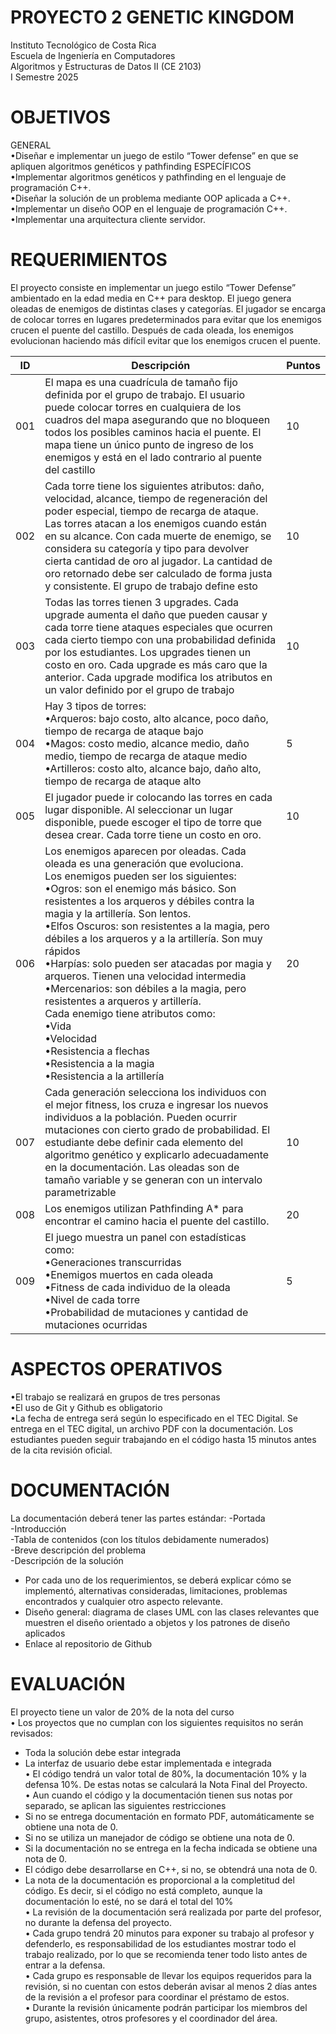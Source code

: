 # PROYECTO 2 GENETIC KINGDOM
Instituto Tecnológico de Costa Rica<br>
Escuela de Ingeniería en Computadores<br>
Algoritmos y Estructuras de Datos II (CE 2103)<br>
I Semestre 2025<br>
# OBJETIVOS
GENERAL<br>
•Diseñar e implementar un juego de estilo “Tower defense” en que se apliquen algoritmos genéticos y pathfinding
ESPECÍFICOS<br>
•Implementar algoritmos genéticos y pathfinding en el lenguaje de programación C++.<br>
•Diseñar la solución de un problema mediante OOP aplicada a C++.<br>
•Implementar un diseño OOP en el lenguaje de programación C++.<br>
•Implementar una arquitectura cliente servidor.<br>

# REQUERIMIENTOS
El proyecto consiste en implementar un juego estilo “Tower Defense” ambientado en la edad media en C++ para desktop. El juego genera oleadas de enemigos de distintas clases y categorías. El jugador se encarga de colocar torres en lugares predeterminados para evitar que los enemigos crucen el puente del castillo. Después de cada oleada, los enemigos evolucionan haciendo más difícil evitar que los enemigos crucen el puente. <br>


| ID | Descripción | Puntos |
|-----------|-----------|-----------|
| 001   | El mapa es una cuadrícula de tamaño fijo definida por el grupo de trabajo. El usuario puede colocar torres en cualquiera de los cuadros del mapa asegurando que no bloqueen todos los posibles caminos hacia el puente. El mapa tiene un único punto de ingreso de los enemigos y está en el lado contrario al puente del castillo     | 10    |
| 002    | Cada torre tiene los siguientes atributos: daño, velocidad, alcance, tiempo de regeneración del poder especial, tiempo de recarga de ataque. Las torres atacan a los enemigos cuando están en su alcance. Con cada muerte de enemigo, se considera su categoría y tipo para devolver cierta cantidad de oro al jugador. La cantidad de oro retornado debe ser calculado de forma justa y consistente. El grupo de trabajo define esto    | 10    |
| 003    | Todas las torres tienen 3 upgrades. Cada upgrade aumenta el daño que pueden causar y cada torre tiene ataques especiales que ocurren cada cierto tiempo con una probabilidad definida por los estudiantes. Los upgrades tienen un costo en oro. Cada upgrade es más caro que la anterior. Cada upgrade modifica los atributos en un valor definido por el grupo de trabajo    | 10    |
| 004   | Hay 3 tipos de torres:<br>•Arqueros: bajo costo, alto alcance, poco daño, tiempo de recarga de ataque bajo <br> •Magos: costo medio, alcance medio, daño medio, tiempo de recarga de ataque medio <br> •Artilleros: costo alto, alcance bajo, daño alto, tiempo de recarga de ataque alto <br>     | 5     |
| 005    | El jugador puede ir colocando las torres en cada lugar disponible. Al seleccionar un lugar disponible, puede escoger el tipo de torre que desea crear. Cada torre tiene un costo en oro.    | 10    |
| 006    | Los enemigos aparecen por oleadas. Cada oleada es una generación que evoluciona.<br>Los enemigos pueden ser los siguientes:<br> •Ogros: son el enemigo más básico. Son resistentes a los arqueros y débiles contra la magia y la artillería. Son lentos.<br> •Elfos Oscuros: son resistentes a la magia, pero débiles a los arqueros y a la artillería. Son muy rápidos<br> •Harpías: solo pueden ser atacadas por magia y arqueros. Tienen una velocidad intermedia<br> •Mercenarios: son débiles a la magia, pero resistentes a arqueros y artillería.<br> Cada enemigo tiene atributos como:<br> •Vida<br> •Velocidad<br> •Resistencia a flechas<br> •Resistencia a la magia<br> •Resistencia a la artillería   | 20    |
| 007    | Cada generación selecciona los individuos con el mejor fitness, los cruza e ingresar los nuevos individuos a la población. Pueden ocurrir mutaciones con cierto grado de probabilidad. El estudiante debe definir cada elemento del algoritmo genético y explicarlo adecuadamente en la documentación. Las oleadas son de tamaño variable y se generan con un intervalo parametrizable    | 10    |
| 008    | Los enemigos utilizan Pathfinding A* para encontrar el camino hacia el puente del castillo.    | 20    |
| 009    | El juego muestra un panel con estadísticas como:<br> •Generaciones transcurridas <br> •Enemigos muertos en cada oleada<br> •Fitness de cada individuo de la oleada<br> •Nivel de cada torre <br> •Probabilidad de mutaciones y cantidad de mutaciones ocurridas <br>   | 5     |

# ASPECTOS OPERATIVOS
•El trabajo se realizará en grupos de tres personas <br>
•El uso de Git y Github es obligatorio <br>
•La fecha de entrega será según lo especificado en el TEC Digital. Se entrega en el TEC digital, un archivo PDF con la documentación. Los estudiantes pueden seguir trabajando en el código hasta 15 minutos antes de la cita revisión oficial.<br> 
# DOCUMENTACIÓN
La documentación deberá tener las partes estándar:
-Portada <br>
-Introducción <br>
-Tabla de contenidos (con los títulos debidamente numerados) <br>
-Breve descripción del problema <br>
-Descripción de la solución <br>
  - Por cada uno de los requerimientos, se deberá explicar cómo se implementó, alternativas consideradas, limitaciones, problemas encontrados y cualquier otro 
    aspecto relevante. <br>
- Diseño general: diagrama de clases UML con las clases relevantes que muestren el diseño orientado a objetos y los patrones de diseño aplicados<br>
- Enlace al repositorio de Github<br>

# EVALUACIÓN
El proyecto tiene un valor de 20% de la nota del curso<br>
• Los proyectos que no cumplan con los siguientes requisitos no serán revisados:<br>
  - Toda la solución debe estar integrada<br>
  - La interfaz de usuario debe estar implementada e integrada<br>
• El código tendrá un valor total de 80%, la documentación 10% y la defensa 10%. De estas notas se calculará la Nota Final del Proyecto.<br>
• Aun cuando el código y la documentación tienen sus notas por separado, se aplican las siguientes restricciones <br>
  - Si no se entrega documentación en formato PDF, automáticamente se obtiene una nota de 0. <br>
  - Si no se utiliza un manejador de código se obtiene una nota de 0. <br>
  - Si la documentación no se entrega en la fecha indicada se obtiene una nota de 0. <br>
  - El código debe desarrollarse en C++, si no, se obtendrá una nota de 0. <br>
  - La nota de la documentación es proporcional a la completitud del código. Es decir, si el código no está completo, aunque la documentación lo esté, no se dará 
    el total del 10%<br>
• La revisión de la documentación será realizada por parte del profesor, no durante la defensa del proyecto.<br>
• Cada grupo tendrá 20 minutos para exponer su trabajo al profesor y defenderlo, es responsabilidad de los estudiantes mostrar todo el trabajo realizado, por lo que se recomienda tener todo listo antes de entrar a la defensa.<br>
• Cada grupo es responsable de llevar los equipos requeridos para la revisión, si no cuentan con estos deberán avisar al menos 2 días antes de la revisión a el profesor para coordinar el préstamo de estos.<br>
• Durante la revisión únicamente podrán participar los miembros del grupo, asistentes, otros profesores y el coordinador del área.<br>


